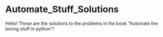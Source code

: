 # Automate_Stuff_Solutions
Hello! These are the solutions to the problems in the book "Automate the 
boring stuff in python"!
